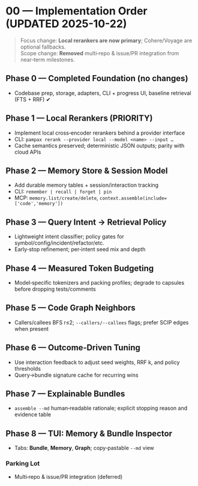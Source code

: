
# 00 — Implementation Order (UPDATED 2025-10-22)

> Focus change: **Local rerankers are now primary**; Cohere/Voyage are optional fallbacks.  
> Scope change: **Removed** multi‑repo & issue/PR integration from near‑term milestones.

## Phase 0 — Completed Foundation (no changes)
- Codebase prep, storage, adapters, CLI + progress UI, baseline retrieval (FTS + RRF) ✔

## Phase 1 — Local Rerankers (PRIORITY)
- Implement local cross‑encoder rerankers behind a provider interface
- CLI: `pampax rerank --provider local --model <name> --input …`
- Cache semantics preserved; deterministic JSON outputs; parity with cloud APIs

## Phase 2 — Memory Store & Session Model
- Add durable memory tables + session/interaction tracking
- CLI: `remember | recall | forget | pin`
- MCP: `memory.list/create/delete`, `context.assemble(include=['code','memory'])`

## Phase 3 — Query Intent → Retrieval Policy
- Lightweight intent classifier; policy gates for symbol/config/incident/refactor/etc.
- Early‑stop refinement; per‑intent seed mix and depth

## Phase 4 — Measured Token Budgeting
- Model‑specific tokenizers and packing profiles; degrade to capsules before dropping tests/comments

## Phase 5 — Code Graph Neighbors
- Callers/callees BFS r≤2; `--callers/--callees` flags; prefer SCIP edges when present

## Phase 6 — Outcome‑Driven Tuning
- Use interaction feedback to adjust seed weights, RRF k, and policy thresholds
- Query→bundle signature cache for recurring wins

## Phase 7 — Explainable Bundles
- `assemble --md` human‑readable rationale; explicit stopping reason and evidence table

## Phase 8 — TUI: Memory & Bundle Inspector
- Tabs: **Bundle**, **Memory**, **Graph**; copy‑pastable `--md` view

### Parking Lot
- Multi‑repo & issue/PR integration (deferred)
